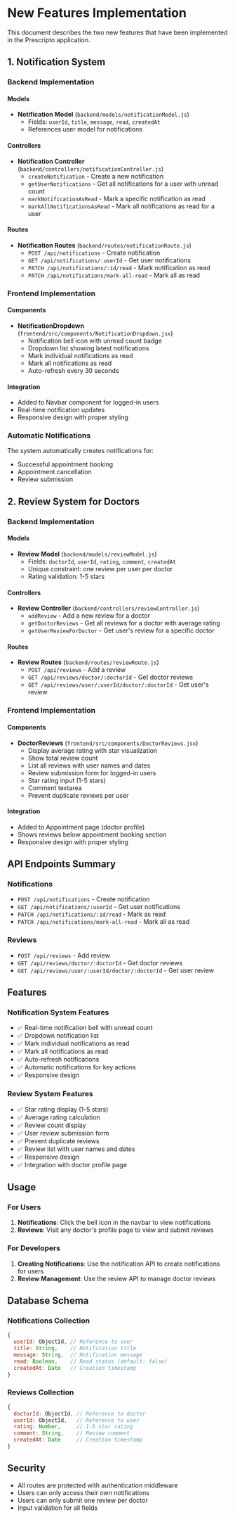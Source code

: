 # New Features Implementation

This document describes the two new features that have been implemented in the Prescripto application.

## 1. Notification System

### Backend Implementation

#### Models

- **Notification Model** (`backend/models/notificationModel.js`)
  - Fields: `userId`, `title`, `message`, `read`, `createdAt`
  - References user model for notifications

#### Controllers

- **Notification Controller** (`backend/controllers/notificationController.js`)
  - `createNotification` - Create a new notification
  - `getUserNotifications` - Get all notifications for a user with unread count
  - `markNotificationAsRead` - Mark a specific notification as read
  - `markAllNotificationsAsRead` - Mark all notifications as read for a user

#### Routes

- **Notification Routes** (`backend/routes/notificationRoute.js`)
  - `POST /api/notifications` - Create notification
  - `GET /api/notifications/:userId` - Get user notifications
  - `PATCH /api/notifications/:id/read` - Mark notification as read
  - `PATCH /api/notifications/mark-all-read` - Mark all as read

### Frontend Implementation

#### Components

- **NotificationDropdown** (`frontend/src/components/NotificationDropdown.jsx`)
  - Notification bell icon with unread count badge
  - Dropdown list showing latest notifications
  - Mark individual notifications as read
  - Mark all notifications as read
  - Auto-refresh every 30 seconds

#### Integration

- Added to Navbar component for logged-in users
- Real-time notification updates
- Responsive design with proper styling

### Automatic Notifications

The system automatically creates notifications for:

- Successful appointment booking
- Appointment cancellation
- Review submission

## 2. Review System for Doctors

### Backend Implementation

#### Models

- **Review Model** (`backend/models/reviewModel.js`)
  - Fields: `doctorId`, `userId`, `rating`, `comment`, `createdAt`
  - Unique constraint: one review per user per doctor
  - Rating validation: 1-5 stars

#### Controllers

- **Review Controller** (`backend/controllers/reviewController.js`)
  - `addReview` - Add a new review for a doctor
  - `getDoctorReviews` - Get all reviews for a doctor with average rating
  - `getUserReviewForDoctor` - Get user's review for a specific doctor

#### Routes

- **Review Routes** (`backend/routes/reviewRoute.js`)
  - `POST /api/reviews` - Add a review
  - `GET /api/reviews/doctor/:doctorId` - Get doctor reviews
  - `GET /api/reviews/user/:userId/doctor/:doctorId` - Get user's review

### Frontend Implementation

#### Components

- **DoctorReviews** (`frontend/src/components/DoctorReviews.jsx`)
  - Display average rating with star visualization
  - Show total review count
  - List all reviews with user names and dates
  - Review submission form for logged-in users
  - Star rating input (1-5 stars)
  - Comment textarea
  - Prevent duplicate reviews per user

#### Integration

- Added to Appointment page (doctor profile)
- Shows reviews below appointment booking section
- Responsive design with proper styling

## API Endpoints Summary

### Notifications

- `POST /api/notifications` - Create notification
- `GET /api/notifications/:userId` - Get user notifications
- `PATCH /api/notifications/:id/read` - Mark as read
- `PATCH /api/notifications/mark-all-read` - Mark all as read

### Reviews

- `POST /api/reviews` - Add review
- `GET /api/reviews/doctor/:doctorId` - Get doctor reviews
- `GET /api/reviews/user/:userId/doctor/:doctorId` - Get user review

## Features

### Notification System Features

- ✅ Real-time notification bell with unread count
- ✅ Dropdown notification list
- ✅ Mark individual notifications as read
- ✅ Mark all notifications as read
- ✅ Auto-refresh notifications
- ✅ Automatic notifications for key actions
- ✅ Responsive design

### Review System Features

- ✅ Star rating display (1-5 stars)
- ✅ Average rating calculation
- ✅ Review count display
- ✅ User review submission form
- ✅ Prevent duplicate reviews
- ✅ Review list with user names and dates
- ✅ Responsive design
- ✅ Integration with doctor profile page

## Usage

### For Users

1. **Notifications**: Click the bell icon in the navbar to view notifications
2. **Reviews**: Visit any doctor's profile page to view and submit reviews

### For Developers

1. **Creating Notifications**: Use the notification API to create notifications for users
2. **Review Management**: Use the review API to manage doctor reviews

## Database Schema

### Notifications Collection

```javascript
{
  userId: ObjectId, // Reference to user
  title: String,    // Notification title
  message: String,  // Notification message
  read: Boolean,    // Read status (default: false)
  createdAt: Date   // Creation timestamp
}
```

### Reviews Collection

```javascript
{
  doctorId: ObjectId, // Reference to doctor
  userId: ObjectId,   // Reference to user
  rating: Number,     // 1-5 star rating
  comment: String,    // Review comment
  createdAt: Date     // Creation timestamp
}
```

## Security

- All routes are protected with authentication middleware
- Users can only access their own notifications
- Users can only submit one review per doctor
- Input validation for all fields
